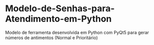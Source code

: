 # Modelo-de-Senhas-para-Atendimento-em-Python
Modelo de ferramenta desenvolvida em Python com PyQt5 para gerar números de antimentos (Normal e Prioritário)

